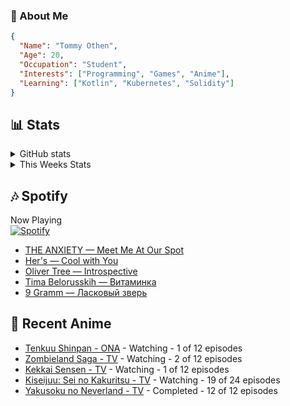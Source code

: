 ### 👋 About Me
```json
{
  "Name": "Tommy Othen",
  "Age": 20,
  "Occupation": "Student",
  "Interests": ["Programming", "Games", "Anime"],
  "Learning": ["Kotlin", "Kubernetes", "Solidity"]
}
```

## 📊 Stats
<details>
  <summary>GitHub stats</summary>
  <a href="https://github.com/anuraghazra/github-readme-stats">
    <img src="https://github-readme-stats.vercel.app/api?username=DaSushiAsian&show_icons=true&count_private=true&hide=prs,issues">
  </a>
</details>

<details>
  <summary>This Weeks Stats</summary>
  <a href="https://github.com/anuraghazra/github-readme-stats">
    <img src="https://github-readme-stats.vercel.app/api/wakatime?username=DaSushiAsian&cache_seconds=1800&custom_title=Top Languages">
  </a>
</details>

## 🎶 Spotify
Now Playing\
[![Spotify](https://novatorem-dasushiasian.vercel.app/api/spotify)](https://open.spotify.com/user/g90805640970)
<!-- LASTFM:START -->
* [THE ANXIETY — Meet Me At Our Spot](https://www.last.fm/music/THE+ANXIETY/_/Meet+Me+At+Our+Spot)
* [Her's — Cool with You](https://www.last.fm/music/Her%27s/_/Cool+with+You)
* [Oliver Tree — Introspective](https://www.last.fm/music/Oliver+Tree/_/Introspective)
* [Tima Belorusskih — Витаминка](https://www.last.fm/music/Tima+Belorusskih/_/%D0%92%D0%B8%D1%82%D0%B0%D0%BC%D0%B8%D0%BD%D0%BA%D0%B0)
* [9 Gramm — Ласковый зверь](https://www.last.fm/music/9+Gramm/_/%D0%9B%D0%B0%D1%81%D0%BA%D0%BE%D0%B2%D1%8B%D0%B9+%D0%B7%D0%B2%D0%B5%D1%80%D1%8C)<!-- LASTFM:END -->

## 🗻 Recent Anime
<!-- ANIME-LIST:START -->
* [Tenkuu Shinpan - ONA](https://myanimelist.net/anime/43690/Tenkuu_Shinpan) - Watching - 1 of 12 episodes
* [Zombieland Saga - TV](https://myanimelist.net/anime/37976/Zombieland_Saga) - Watching - 2 of 12 episodes
* [Kekkai Sensen - TV](https://myanimelist.net/anime/24439/Kekkai_Sensen) - Watching - 1 of 12 episodes
* [Kiseijuu: Sei no Kakuritsu - TV](https://myanimelist.net/anime/22535/Kiseijuu__Sei_no_Kakuritsu) - Watching - 19 of 24 episodes
* [Yakusoku no Neverland - TV](https://myanimelist.net/anime/37779/Yakusoku_no_Neverland) - Completed - 12 of 12 episodes<!-- ANIME-LIST:END -->
